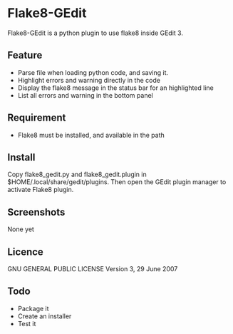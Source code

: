 Flake8-GEdit
============

Flake8-GEdit is a python plugin to use flake8 inside GEdit 3.

Feature
-------
* Parse file when loading python code, and saving it.
* Highlight errors and warning directly in the code
* Display the flake8 message in the status bar for an highlighted line
* List all errors and warning in the bottom panel

Requirement
-----------
* Flake8 must be installed, and available in the path

Install
-------
Copy flake8_gedit.py and flake8_gedit.plugin in $HOME/.local/share/gedit/plugins. Then open the GEdit plugin manager to activate Flake8 plugin.

Screenshots
-----------

None yet

Licence
-------

GNU GENERAL PUBLIC LICENSE Version 3, 29 June 2007

Todo
----

* Package it
* Create an installer
* Test it